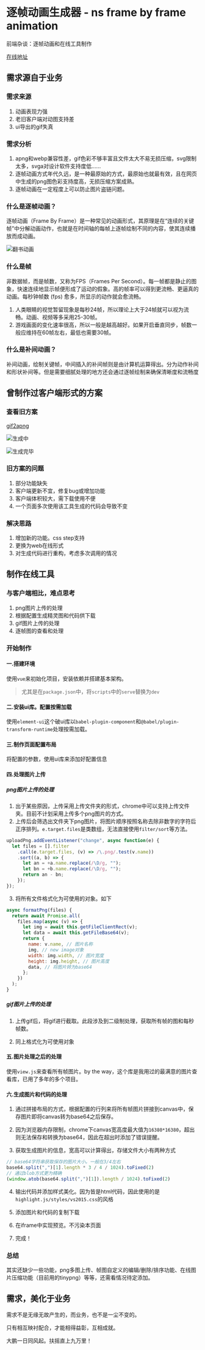 # 逐帧动画生成器 - ns frame by frame animation

前端杂谈：逐帧动画和在线工具制作

[在线地址](https://nostarsnow.github.io/frame-animation/)

## 需求源自于业务

### 需求来源

1. 动画表现力强
2. 老旧客户端对动图支持差
3. ui导出的gif失真

### 需求分析

1. apng和webp兼容性差，gif色彩不够丰富且文件太大不易无损压缩，svg限制太多，svga对设计软件支持度低......
2. 逐帧动画方式年代久远，是一种最原始的方式，最原始也就最有效，且在网页中生成的png图色彩支持度高，无损压缩方案成熟。
3. 逐帧动画在一定程度上可以防止图片盗链问题。

### 什么是逐帧动画？

逐帧动画（Frame By Frame）是一种常见的动画形式，其原理是在“连续的关键帧”中分解动画动作，也就是在时间轴的每帧上逐帧绘制不同的内容，使其连续播放而成动画。

![翻书动画](https://iknow-pic.cdn.bcebos.com/8694a4c27d1ed21bc1171f4bad6eddc450da3f45)

### 什么是帧

非数据帧，而是帧数，又称为FPS（Frames Per Second）。每一帧都是静止的图象，快速连续地显示帧便形成了运动的假象。高的帧率可以得到更流畅、更逼真的动画。每秒钟帧数 (fps) 愈多，所显示的动作就会愈流畅。

1. 人类眼睛的视觉暂留现象是每秒24帧，所以理论上大于24帧就可以视为流畅。动画、视频等多采用25-30帧。
2. 游戏画面的变化速率很高，所以一般是越高越好。如果开启垂直同步，帧数一般应维持在60帧左右，最低也需要30帧。

### 什么是补间动画？

补间动画，绘制关键帧，中间插入的补间帧则是由计算机运算得出。分为动作补间和形状补间等。但是需要细腻处理的地方还会通过逐帧绘制来确保清晰度和流畅度

## 曾制作过客户端形式的方案

### 查看旧方案

[gif2apng](https://github.com/nostarsnow/gif2apng)

![生成中](https://wx1.sinaimg.cn/mw690/4d227521ly1g8ofe230zij20s80hqt9n.jpg)

![生成完毕](https://wx3.sinaimg.cn/mw690/4d227521ly1g8ofe4fjcmj20s80swgu0.jpg)

### 旧方案的问题

1. 部分功能缺失
2. 客户端更新不宜，修复bug或增加功能
3. 客户端体积较大，需下载使用不便
4. 一个页面多次使用该工具生成的代码会导致不变

### 解决思路

1. 增加新的功能。css step支持
2. 更换为web在线形式
3. 对生成代码进行重构，考虑多次调用的情况

## 制作在线工具

### 与客户端相比，难点思考

1. png图片上传的处理
2. 根据配置生成精灵图和代码供下载
3. gif图片上传的处理
4. 逐帧图的查看和处理

### 开始制作

#### 一.搭建环境

使用`vue`来初始化项目，安装依赖并搭建基本架构。
> 尤其是在`package.json`中，将`scripts`中的`serve`替换为`dev`

#### 二.安装ui库。配置按需加载

使用`element-ui`这个破ui库以`babel-plugin-component`和`@babel/plugin-transform-runtime`处理按需加载。

#### 三.制作页面配置布局

将配置的参数，使用ui库来添加好配置信息

#### 四.处理图片上传

##### png图片上传的处理

1. 出于某些原因，上传采用上传文件夹的形式，chrome中可以支持上传文件夹。目前不计划采用上传多个png图片的方式。
2. 上传后会筛选出文件夹下png图片，将图片顺序按照名称去除非数字的字符后正序排列。`e.target.files`是类数组，无法直接使用`filter/sort`等方法。
```js
uploadPng.addEventListener("change", async function(e) {
  let files = [].filter
    .call(e.target.files, (v) => /\.png/.test(v.name))
    .sort((a, b) => {
      let an = +a.name.replace(/\D/g, "");
      let bn = +b.name.replace(/\D/g, "");
      return an - bn;
    });
});
```
3. 将所有文件格式化为可使用的对象。如下

```js
async formatPng(files) {
  return await Promise.all(
    files.map(async (v) => {
      let img = await this.getFileClientRect(v);
      let data = await this.getFileBase64(v);
      return {
        name: v.name, // 图片名称
        img, // new image对象
        width: img.width, // 图片宽度
        height: img.height, // 图片高度
        data, // 将图片转为base64
      };
    })
  );
}
```

##### gif图片上传的处理

1. 上传gif后，将gif进行截取。此段涉及到二级制处理，获取所有帧的图和每秒帧数。

2. 同上格式化为可使用对象

#### 五.图片处理之后的处理

使用`view.js`来查看所有帧图片。by the way，这个库是我用过的最满意的图片查看库，已用了多年的多个项目。

#### 六.生成图片和代码的处理

1. 通过拼接布局的方式，根据配置的行列来将所有帧图片拼接到canvas中，保存图片即将canvas转为base64之后保存。

2. 因为浏览器内存限制，chrome下canvas宽高度最大值为`16380*16380`，超出则无法保存和转换为base64，因此在超出时添加了错误提醒。

3. 获取生成图片的信息，宽高可以计算得出，存储文件大小有两种方式

```js
// base64字符串获取保存的图片大小。一般在3/4左右
base64.split(",")[1].length * 3 / 4 / 1024).toFixed(2)
// 通过blob方式更为精确
(window.atob(base64.split(",")[1]).length / 1024).toFixed(2)
```

4. 输出代码并添加样式美化。因为皆是html代码，因此使用的是`highlight.js/styles/vs2015.css`的风格

5. 添加图片和代码的复制下载

6. 在iframe中实现预览。不污染本页面

7. 完成！

### 总结

其实还缺少一些功能，png多图上传、帧图自定义的编辑/删除/排序功能、在线图片压缩功能（目前用的tinypng）等等，还需看情况待定添加。

## 需求，美化于业务

需求不是无缘无故产生的，而业务，也不是一尘不变的。 

只有相互映衬配合，才能相得益彰，互相成就。

大鹏一日同风起。扶摇直上九万里！